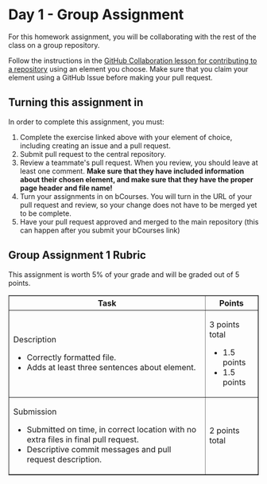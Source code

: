 # Day 1 - Group Assignment 

For this homework assignment, you will be collaborating with the rest of the class on a group repository.

Follow the instructions in the [GitHub Collaboration lesson for contributing to a repository](collaboration) using an element you choose. 
Make sure that you claim your element using a GitHub Issue before making your pull request.

## Turning this assignment in
In order to complete this assignment, you must:
1. Complete the exercise linked above with your element of choice, including creating an issue and a pull request.
2. Submit pull request to the central repository.
3. Review a teammate's pull request. When you review, you should leave at least one comment. **Make sure that they have included information about their chosen element, and make sure that they have the proper page header and file name!**
4. Turn your assignments in on bCourses. You will turn in the URL of your pull request and review, so your change does not have to be merged yet to be complete.
5. Have your pull request approved and merged to the main repository (this can happen after you submit your bCourses link)

## Group Assignment 1 Rubric

This assignment is worth 5% of your grade and will be graded out of 5 points.

<table border="1">
<tr>
    <th>Task</th>
    <th>Points</th>
</tr>
<tr>
    <td>
        <p>Description</p>
        <ul>
            <li>Correctly formatted file.</li>
            <li>Adds at least three sentences about element.</li>
        </ul>
    </td>
    <td>
        <p>3 points total</p>
        <ul>
            <li>1.5 points</li>
            <li>1.5 points</li>
        </ul>
    </td>
</tr>
<tr>
    <td>
        <p>Submission</p>
        <ul>
            <li>Submitted on time, in correct location with no extra files in final pull request.</li>
            <li>Descriptive commit messages and pull request description.</li>
        </ul>
    </td>
    <td>
        <p>2 points total</p>
    </td>
</tr>
</table>

    
